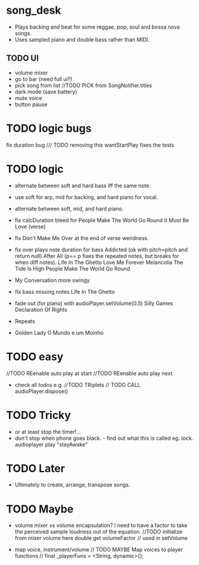 # song_desk

- Plays backing and beat for some reggae, pop, soul and bossa nova songs.
- Uses sampled piano and double bass rather than MIDI.

## TODO UI

- volume mixer
- go to bar (need full ui?)  
- pick song from list
  //TODO PICK from SongNotifier.titles
- dark mode (save battery)
- mute voice
- button pause

# TODO logic bugs

fix duration bug
          /// TODO removing this wantStartPlay fixes the tests

# TODO logic

- alternate between soft and hard bass iff the same note.
- use soft for arp, mid for backing, and hard piano for vocal.
- alternate between soft, mid, and hard piano.

- fix calcDuration bleed for
  People Make The World Go Round
  It Must Be Love (verse)
  
- fix Don't Make Me Over at the end of verse weirdness.
- fix over plays note duration for bass
  Addicted (ok with pitch=pitch and return null)
  After All (p== p fixes the repeated notes, but breaks for when diff notes).
  Life In The Ghetto
  Love Me Forever
  Melancolia
  The Tide Is High
  People Make The World Go Round
- My Conversation more swingy

- fix bass missing notes
  Life In The Ghetto
  
- fade out (for piano) with audioPlayer.setVolume(0.5)
  Silly Games
  Declaration Of Rights
  
- Repeats
-   Golden Lady
    O Mundo e um Moinho

# TODO easy

//TODO REenable auto play at start
//TODO REenable auto play next
  
- check all todos e.g.
  //TODO TRiplets
  // TODO CALL audioPlayer.dispose()

# TODO Tricky

- or at least stop the timer!...
- don't stop when phone goes black. - find out what this is called eg. lock.
  audioplayer play "stayAwake"

# TODO Later

- Ultimately to create, arrange, transpose songs.

# TODO Maybe

- volume mixer vs volume encapsulation?
  I need to have a factor to take the 
  perceived sample loudness out of the equation.
  //TODO initialize from mixer volume here
  double get volumeFactor // used in setVolume

- map voice, instrument/volume
  // TODO MAYBE Map voices to player functions
  // final _playerFuns = <String, dynamic>{};

